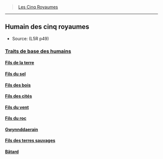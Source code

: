 ﻿---
!Items
Name: Humain des cinq royaumes
Source: (L5R p49)
Id: l5r_human_hd.md#humain-des-cinq-royaumes
RootId: l5r_human_hd.md
ParentLink: l5r_index_hd.md
ParentName: Les Cinq Royaumes
NameLevel: 2
Attributes: {}
AttributesDictionary: >+
  {}

---
>  [Les Cinq Royaumes](hd_l5r_index.md)

---


## Humain des cinq royaumes

- Source: (L5R p49)



### [Traits de base des humains](hd_l5r_human_traits_de_base_des_humains.md)



#### [Fils de la terre](hd_l5r_human_fils_de_la_terre.md)



#### [Fils du sel](hd_l5r_human_fils_du_sel.md)



#### [Fils des bois](hd_l5r_human_fils_des_bois.md)



#### [Fils des cités](hd_l5r_human_fils_des_cites.md)



#### [Fils du vent](hd_l5r_human_fils_du_vent.md)



#### [Fils du roc](hd_l5r_human_fils_du_roc.md)



#### [Gwynnddaerain](hd_l5r_human_gwynnddaerain.md)



#### [Fils des terres sauvages](hd_l5r_human_fils_des_terres_sauvages.md)



#### [Bâtard](hd_l5r_human_batard.md)

